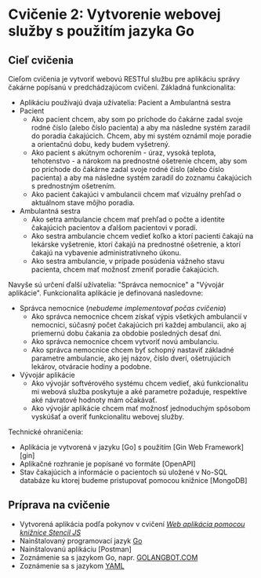 # Cvičenie 2: Vytvorenie webovej služby s použitím jazyka Go

## <a name="ciel"></a>Cieľ cvičenia

Cieľom cvičenia je vytvoriť webovú RESTful službu pre aplikáciu správy čakárne popísanú
v predchádzajúcom cvičení. Základná funkcionalita:

* Aplikáciu používajú dvaja užívatelia: Pacient a Ambulantná sestra
* Pacient
  * Ako pacient chcem, aby som po príchode do čakárne zadal svoje rodné číslo (alebo číslo pacienta)
  a aby ma následne systém zaradil do poradia čakajúcich. Chcem, aby mi systém oznámil moje poradie a
  orientačnú dobu, kedy budem vyšetrený.
  * Ako pacient s akútnym ochorením - úraz, vysoká teplota, tehotenstvo - a nárokom
  na prednostné ošetrenie chcem, aby som po príchode do čakárne zadal svoje rodné
  čislo (alebo číslo pacienta) a aby ma následne systém zaradil do zoznamu čakajúcich s prednostným ošetrením.
  * Ako pacient čakajúci v ambulancii chcem mať vizuálny prehľad o aktuálnom stave
  môjho poradia.
* Ambulantná sestra
  * Ako setra ambulancie chcem mať prehľad o počte a identite čakajúcich pacientov
  a ďalšom pacientovi v poradí.
  * Ako sestra ambulancie chcem vedieť koľko a ktorí pacienti čakajú na lekárske
  vyšetrenie, ktorí čakajú na prednostné ošetrenie, a ktorí čakajú na vybavenie
  administratívneho úkonu.
  * Ako sestra ambulancie, v prípade posúdenia vážneho stavu pacienta, chcem
  mať možnosť zmeniť poradie čakajúcich.

Navyše sú určení ďalší užívatelia: "Správca nemocnice" a "Vývojár aplikácie".
Funkcionalita aplikácie je definovaná nasledovne:

* Správca nemocnice (_nebudeme implementovať počas cvičenia_)
  * Ako správca nemocnice chcem získať výpis všetkých ambulancií v nemocnici,
    súčasný počet čakajúcich pri každej ambulancii, ako aj priemernú dobu čakania
    za obdobie posledných desať dní.
  * Ako správca nemocnice chcem vytvoriť novú ambulanciu.
  * Ako správca nemocnice chcem byť schopný nastaviť základné parametre ambulancie,
    ako jej názov, číslo dverí, ošetrujúcich lekárov, otváracie hodiny a podobne.
* Vývojár aplikácie
  * Ako vývojár softvérového systému chcem vedieť, akú funkcionalitu mi webová služba
  poskytuje a aké parametre požaduje, respektíve aké návratové hodnoty mám očakávať.
  * Ako vývojár aplikácie chcem mať možnosť jednoduchým spôsobom vyskúšať a overiť
  funkcionalitu webovej služby.

Technické ohraničenia:

* Aplikácia je vytvorená v jazyku [Go]
  s použitím [Gin Web Framework][gin]
* Aplikačné rozhranie je popísané vo formáte [OpenAPI]
* Stav čakajúcich a informácie o pacientoch sú uložené v  No-SQL databáze
  ku ktorej budeme pristupovať pomocou knižnice [MongoDB]

## <a name="priprava"></a>Príprava na cvičenie

* Vytvorená aplikácia podľa pokynov v cvičení
  [_Web aplikácia pomocou knižnice Stencil JS_](../01.Web-Components/dojo/000-README.md)
* Nainštalovaný programovací jazyk [Go](https://go.dev/doc/install)
* Nainštalovanú aplikáciu [Postman]
* Zoznámenie sa s jazykom Go, napr. [GOLANGBOT.COM](https://golangbot.com/learn-golang-series/)
* Zoznámenie sa s jazykom [YAML](https://yaml.org/)
